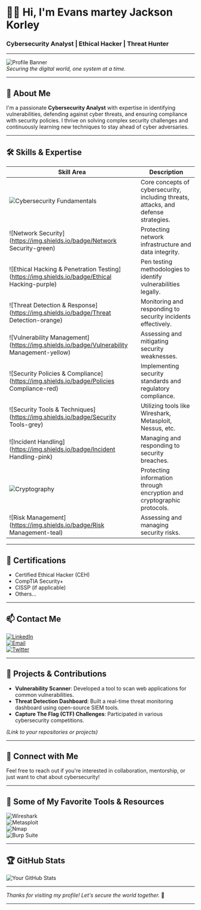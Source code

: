 # 👨‍💻 Hi, I'm Evans martey Jackson Korley 
### Cybersecurity Analyst | Ethical Hacker | Threat Hunter

---

![Profile Banner](https://images.unsplash.com/photo-1506744038136-46273834b3fb?ixlib=rb-4.0.1&auto=format&fit=crop&w=1500&q=80)  
*Securing the digital world, one system at a time.*

---

## 🔧 About Me

I'm a passionate **Cybersecurity Analyst** with expertise in identifying vulnerabilities, defending against cyber threats, and ensuring compliance with security policies. I thrive on solving complex security challenges and continuously learning new techniques to stay ahead of cyber adversaries.

---

## 🛠️ Skills & Expertise

| Skill Area | Description |
|---|---|
| ![Cybersecurity Fundamentals](https://img.shields.io/badge/Cybersecurity-Fundamentals-blue) | Core concepts of cybersecurity, including threats, attacks, and defense strategies. |
| ![Network Security](https://img.shields.io/badge/Network Security-green) | Protecting network infrastructure and data integrity. |
| ![Ethical Hacking & Penetration Testing](https://img.shields.io/badge/Ethical Hacking-purple) | Pen testing methodologies to identify vulnerabilities legally. |
| ![Threat Detection & Response](https://img.shields.io/badge/Threat Detection-orange) | Monitoring and responding to security incidents effectively. |
| ![Vulnerability Management](https://img.shields.io/badge/Vulnerability Management-yellow) | Assessing and mitigating security weaknesses. |
| ![Security Policies & Compliance](https://img.shields.io/badge/Policies Compliance-red) | Implementing security standards and regulatory compliance. |
| ![Security Tools & Techniques](https://img.shields.io/badge/Security Tools-grey) | Utilizing tools like Wireshark, Metasploit, Nessus, etc. |
| ![Incident Handling](https://img.shields.io/badge/Incident Handling-pink) | Managing and responding to security breaches. |
| ![Cryptography](https://img.shields.io/badge/Cryptography-brown) | Protecting information through encryption and cryptographic protocols. |
| ![Risk Management](https://img.shields.io/badge/Risk Management-teal) | Assessing and managing security risks. |

---

## 📝 Certifications
- Certified Ethical Hacker (CEH)
- CompTIA Security+
- CISSP (if applicable)
- Others...

---

## 📫 Contact Me

[![LinkedIn](https://img.shields.io/badge/LinkedIn-blue?logo=linkedin)](https://linkedin.com/in/yourprofile)  
[![Email](https://img.shields.io/badge/Email-red?logo=gmail)](mailto:your.email@example.com)  
[![Twitter](https://img.shields.io/badge/Twitter-blue?logo=twitter)](https://twitter.com/yourhandle)

---

## 🚀 Projects & Contributions

- **Vulnerability Scanner**: Developed a tool to scan web applications for common vulnerabilities.
- **Threat Detection Dashboard**: Built a real-time threat monitoring dashboard using open-source SIEM tools.
- **Capture The Flag (CTF) Challenges**: Participated in various cybersecurity competitions.

*(Link to your repositories or projects)*

---

## 🔗 Connect with Me

Feel free to reach out if you're interested in collaboration, mentorship, or just want to chat about cybersecurity!

---

## 📸 Some of My Favorite Tools & Resources

![Wireshark](https://upload.wikimedia.org/wikipedia/commons/7/7d/Wireshark_Logo.png)  
![Metasploit](https://upload.wikimedia.org/wikipedia/commons/8/8d/Metasploit_logo.png)  
![Nmap](https://upload.wikimedia.org/wikipedia/commons/e/e8/Nmap_logo.svg)  
![Burp Suite](https://upload.wikimedia.org/wikipedia/commons/4/4b/Burp_Suite_logo.png)

---

## 🏆 GitHub Stats

![Your GitHub Stats](https://github-readme-stats.vercel.app/api?username=yourusername&show_icons=true&hide_title=true&count_private=true&include_all_commits=true)

---

*Thanks for visiting my profile! Let's secure the world together.* 🚀

---

<!-- Optional: Add a footer or badge for your personal website or blog -->
